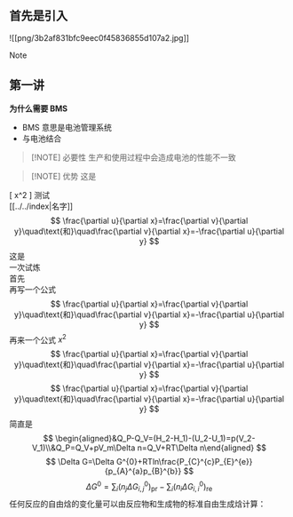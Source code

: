 ## 首先是引入  
![[png/3b2af831bfc9eec0f45836855d107a2.jpg]] 
> [!NOTE]
> 


## 第一讲
**为什么需要 BMS**  
- BMS 意思是电池管理系统
- 与电池结合  

> [!NOTE] 必要性
> 生产和使用过程中会造成电池的性能不一致  

> [!NOTE] 优势
> 这是 

\[
x^2
\]
测试  
[[../../index|名字]]  
$$
\frac{\partial u}{\partial x}=\frac{\partial v}{\partial y}\quad\text{和}\quad\frac{\partial v}{\partial x}=-\frac{\partial u}{\partial y}
$$
这是  
一次试炼  
首先  
再写一个公式  
$$
\frac{\partial u}{\partial x}=\frac{\partial v}{\partial y}\quad\text{和}\quad\frac{\partial v}{\partial x}=-\frac{\partial u}{\partial y}
$$
再来一个公式 $x^2$  
$$
\frac{\partial u}{\partial x}=\frac{\partial v}{\partial y}\quad\text{和}\quad\frac{\partial v}{\partial x}=-\frac{\partial u}{\partial y}
$$
$$
\frac{\partial u}{\partial x}=\frac{\partial v}{\partial y}\quad\text{和}\quad\frac{\partial v}{\partial x}=-\frac{\partial u}{\partial y}
$$
简直是  
$$
  \begin{aligned}&Q_P-Q_V=(H_2-H_1)-(U_2-U_1)=p(V_2-V_1)\\&Q_P=Q_V+pV_m\Delta n=Q_V+RT\Delta n\end{aligned}
$$
$$
\Delta G=\Delta G^{0}+RTln\frac{P_{C}^{c}P_{E}^{e}}{p_{A}^{a}p_{B}^{b}}
$$
$$
\Delta G^{0}=\sum_{i}\left(n_{j}\Delta G_{i,j}^{0}\right)_{\mathrm{pr}}-\sum_{i}\left(n_{i}\Delta G_{i,i}^{0}\right)_{\mathrm{re}}
$$
任何反应的自由焓的变化量可以由反应物和生成物的标准自由生成焓计算：